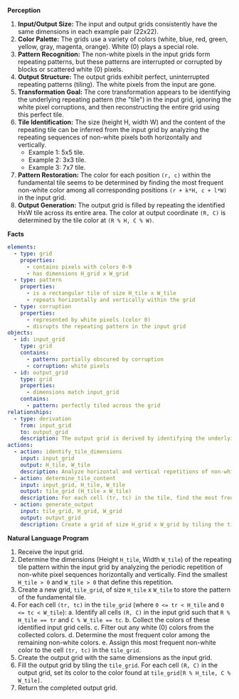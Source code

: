 **Perception**

1.  **Input/Output Size:** The input and output grids consistently have the same dimensions in each example pair (22x22).
2.  **Color Palette:** The grids use a variety of colors (white, blue, red, green, yellow, gray, magenta, orange). White (0) plays a special role.
3.  **Pattern Recognition:** The non-white pixels in the input grids form repeating patterns, but these patterns are interrupted or corrupted by blocks or scattered white (0) pixels.
4.  **Output Structure:** The output grids exhibit perfect, uninterrupted repeating patterns (tiling). The white pixels from the input are gone.
5.  **Transformation Goal:** The core transformation appears to be identifying the underlying repeating pattern (the "tile") in the input grid, ignoring the white pixel corruptions, and then reconstructing the entire grid using this perfect tile.
6.  **Tile Identification:** The size (height H, width W) and the content of the repeating tile can be inferred from the input grid by analyzing the repeating sequences of non-white pixels both horizontally and vertically.
    *   Example 1: 5x5 tile.
    *   Example 2: 3x3 tile.
    *   Example 3: 7x7 tile.
7.  **Pattern Restoration:** The color for each position `(r, c)` within the fundamental tile seems to be determined by finding the most frequent non-white color among all corresponding positions `(r + k*H, c + l*W)` in the input grid.
8.  **Output Generation:** The output grid is filled by repeating the identified HxW tile across its entire area. The color at output coordinate `(R, C)` is determined by the tile color at `(R % H, C % W)`.

**Facts**


```yaml
elements:
  - type: grid
    properties:
      - contains pixels with colors 0-9
      - has dimensions H_grid x W_grid
  - type: pattern
    properties:
      - is a rectangular tile of size H_tile x W_tile
      - repeats horizontally and vertically within the grid
  - type: corruption
    properties:
      - represented by white pixels (color 0)
      - disrupts the repeating pattern in the input grid
objects:
  - id: input_grid
    type: grid
    contains:
      - pattern: partially obscured by corruption
      - corruption: white pixels
  - id: output_grid
    type: grid
    properties:
      - dimensions match input_grid
    contains:
      - pattern: perfectly tiled across the grid
relationships:
  - type: derivation
    from: input_grid
    to: output_grid
    description: The output grid is derived by identifying the underlying pattern in the input grid and removing the corruptions by perfectly tiling the pattern.
actions:
  - action: identify_tile_dimensions
    input: input_grid
    output: H_tile, W_tile
    description: Analyze horizontal and vertical repetitions of non-white pixel sequences to find the smallest repeating unit dimensions.
  - action: determine_tile_content
    input: input_grid, H_tile, W_tile
    output: tile_grid (H_tile x W_tile)
    description: For each cell (tr, tc) in the tile, find the most frequent non-white color among all corresponding cells (R, C) in the input grid where R % H_tile == tr and C % W_tile == tc.
  - action: generate_output
    input: tile_grid, H_grid, W_grid
    output: output_grid
    description: Create a grid of size H_grid x W_grid by tiling the tile_grid. The color at (R, C) is tile_grid[R % H_tile, C % W_tile].
```


**Natural Language Program**

1.  Receive the input grid.
2.  Determine the dimensions (Height `H_tile`, Width `W_tile`) of the repeating tile pattern within the input grid by analyzing the periodic repetition of non-white pixel sequences horizontally and vertically. Find the smallest `H_tile > 0` and `W_tile > 0` that define this repetition.
3.  Create a new grid, `tile_grid`, of size `H_tile` x `W_tile` to store the pattern of the fundamental tile.
4.  For each cell `(tr, tc)` in the `tile_grid` (where `0 <= tr < H_tile` and `0 <= tc < W_tile`):
    a.  Identify all cells `(R, C)` in the input grid such that `R % H_tile == tr` and `C % W_tile == tc`.
    b.  Collect the colors of these identified input grid cells.
    c.  Filter out any white (0) colors from the collected colors.
    d.  Determine the most frequent color among the remaining non-white colors.
    e.  Assign this most frequent non-white color to the cell `(tr, tc)` in the `tile_grid`.
5.  Create the output grid with the same dimensions as the input grid.
6.  Fill the output grid by tiling the `tile_grid`. For each cell `(R, C)` in the output grid, set its color to the color found at `tile_grid[R % H_tile, C % W_tile]`.
7.  Return the completed output grid.